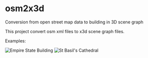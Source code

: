 osm2x3d
==============

Conversion from open street map data to building in 3D scene graph  

This project convert osm xml files to x3d scene graph files.  

Examples:

![Empire State Building](http://web.osm2x3d.net/examples/Empire_State_Building.png)
![St Basil's Cathedral](http://web.osm2x3d.net/examples/St_Basil_Cathedral.png)

